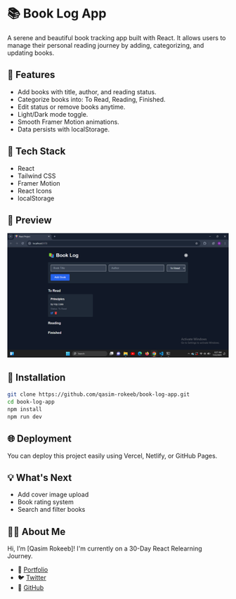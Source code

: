 
# 📚 Book Log App

A serene and beautiful book tracking app built with React. It allows users to manage their personal reading journey by adding, categorizing, and updating books.

## 🧠 Features

- Add books with title, author, and reading status.
- Categorize books into: To Read, Reading, Finished.
- Edit status or remove books anytime.
- Light/Dark mode toggle.
- Smooth Framer Motion animations.
- Data persists with localStorage.

## 🔧 Tech Stack

- React
- Tailwind CSS
- Framer Motion
- React Icons
- localStorage

## 📸 Preview

![Book Log Preview](https://raw.githubusercontent.com/qasim-rokeeb/book-log-app/main/screenshot.png)

## 🚀 Installation

```bash
git clone https://github.com/qasim-rokeeb/book-log-app.git
cd book-log-app
npm install
npm run dev
```

## 🌐 Deployment

You can deploy this project easily using Vercel, Netlify, or GitHub Pages.

## 💡 What's Next

- Add cover image upload
- Book rating system
- Search and filter books

## 👨‍💻 About Me

Hi, I’m [Qasim Rokeeb]! I'm currently on a 30-Day React Relearning Journey.

- 💼 [Portfolio](https://qasimrokeeb.vercel.app/)
- 🐦 [Twitter](https://twitter.com/QasimRokeeb)
- 🌟 [GitHub](https://github.com/Qasim-Rokeeb)
```

